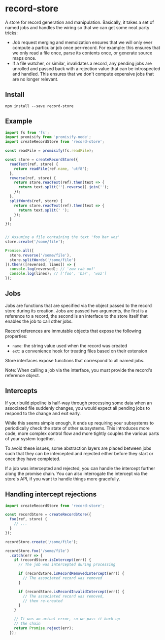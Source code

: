 # record-store

A store for record generation and manipulation. Basically, it takes a set of
named jobs and handles the wiring so that we can get some neat party tricks:

- Job request merging and memoization ensures that we will only ever compute a
  particular job once per-record. For example: this ensures that we only read a
  file once, parse its contents once, or generate source maps once.
- If a file watcher, or similar, invalidates a record, any pending jobs are
  unrolled and passed back with a rejection value that can be introspected and
  handled. This ensures that we don't compute expensive jobs that are no longer
  relevant.


## Install

`npm install --save record-store`


## Example

```js
import fs from 'fs';
import promisify from 'promisify-node';
import createRecordStore from 'record-store';

const readFile = promisify(fs.readFile);

const store = createRecordStore({
  readText(ref, store) {
    return readFile(ref.name, 'utf8');
  },
  reverse(ref, store) {
    return store.readText(ref).then(text => {
      return text.split('').reverse().join('');
    });
  },
  splitWords(ref, store) {
    return store.readText(ref).then(text => {
      return text.split(' ');
    });
  }
});


// Assuming a file containing the text 'foo bar woz'
store.create('/some/file');

Promise.all([
  store.reverse('/some/file'),
  store.splitWords('/some/file')
]).then(([reversed, lines]) => {
  console.log(reversed); // 'zow rab oof'
  console.log(lines); // ['foo', 'bar', 'woz']
});
```


## Jobs

Jobs are functions that are specified via the object passed to the record
store during its creation. Jobs are passed two arguments, the first is a
reference to a record, the second is an interface to the store itself that
enables the job to call other jobs.

Record references are immutable objects that expose the following
properties:

- `name`: the string value used when the record was created
- `ext`: a convenience hook for treating files based on their extension

Store interfaces expose functions that correspond to all named jobs.

Note: When calling a job via the interface, you must provide the record's
reference object.


## Intercepts

If your build pipeline is half-way through processing some data when an
associated file suddenly changes, you would expect all pending jobs to respond
to the change and exit early.

While this seems simple enough, it ends up requiring your subsystems to
periodically check the state of other subsystems. This introduces more code,
more complex control flow and more tightly couples the various parts of your
system together.

To avoid these issues, some abstraction layers are placed between jobs such
that they can be intercepted and rejected either before they start or once
they have completed.

If a job was intercepted and rejected, you can handle the intercept further
along the promise chain. You can also interrogate the intercept via the
store's API, if you want to handle things more gracefully.


## Handling intercept rejections

```js
import createRecordStore from 'record-store';

const recordStore = createRecordStore({
  foo(ref, store) {
    // ...
  }
});

recordStore.create('/some/file');

recordStore.foo('/some/file')
  .catch(err => {
    if (recordStore.isIntercept(err)) {
      // The job was intercepted during processing

      if (recordStore.isRecordRemovedIntercept(err)) {
        // The associated record was removed
      }

      if (recordStore.isRecordInvalidIntercept(err)) {
        // The associated record was removed,
        // then re-created
      }
    }

    // It was an actual error, so we pass it back up
    // the chain
    return Promise.reject(err);
  });
```